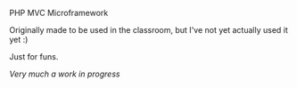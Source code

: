 PHP MVC Microframework

Originally made to be used in the classroom, but I've not yet actually used it yet :)

Just for funs.

*Very much a work in progress*
